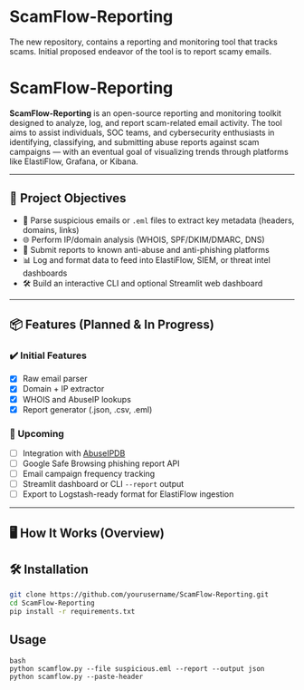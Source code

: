 # ScamFlow-Reporting
The new repository, contains a reporting and monitoring tool that tracks scams. Initial proposed endeavor of the tool is to report scamy emails.

# ScamFlow-Reporting

**ScamFlow-Reporting** is an open-source reporting and monitoring toolkit designed to analyze, log, and report scam-related email activity. The tool aims to assist individuals, SOC teams, and cybersecurity enthusiasts in identifying, classifying, and submitting abuse reports against scam campaigns — with an eventual goal of visualizing trends through platforms like ElastiFlow, Grafana, or Kibana.

---

## 🎯 Project Objectives

- 🧪 Parse suspicious emails or `.eml` files to extract key metadata (headers, domains, links)
- 🌐 Perform IP/domain analysis (WHOIS, SPF/DKIM/DMARC, DNS)
- 🚨 Submit reports to known anti-abuse and anti-phishing platforms
- 📊 Log and format data to feed into ElastiFlow, SIEM, or threat intel dashboards
- 🛠️ Build an interactive CLI and optional Streamlit web dashboard

---

## 📦 Features (Planned & In Progress)

### ✔️ Initial Features
- [x] Raw email parser
- [x] Domain + IP extractor
- [x] WHOIS and AbuseIP lookups
- [x] Report generator (.json, .csv, .eml)

### 🚧 Upcoming
- [ ] Integration with [AbuseIPDB](https://www.abuseipdb.com/)
- [ ] Google Safe Browsing phishing report API
- [ ] Email campaign frequency tracking
- [ ] Streamlit dashboard or CLI `--report` output
- [ ] Export to Logstash-ready format for ElastiFlow ingestion

---

## 🖥️ How It Works (Overview)

## 🛠️ Installation

```bash
git clone https://github.com/yourusername/ScamFlow-Reporting.git
cd ScamFlow-Reporting
pip install -r requirements.txt

```
## **Usage**

```
bash
python scamflow.py --file suspicious.eml --report --output json
python scamflow.py --paste-header

